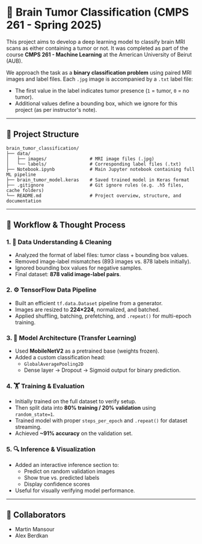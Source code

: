 # 🧠 Brain Tumor Classification (CMPS 261 - Spring 2025)

This project aims to develop a deep learning model to classify brain MRI scans as either containing a tumor or not. It was completed as part of the course **CMPS 261 - Machine Learning** at the American University of Beirut (AUB).

We approach the task as a **binary classification problem** using paired MRI images and label files. Each `.jpg` image is accompanied by a `.txt` label file:
- The first value in the label indicates tumor presence (`1` = tumor, `0` = no tumor).
- Additional values define a bounding box, which we ignore for this project (as per instructor's note).

---

## 📁 Project Structure

```
brain_tumor_classification/
├── data/
│   ├── images/                # MRI image files (.jpg)
│   └── labels/                # Corresponding label files (.txt)
├── Notebook.ipynb             # Main Jupyter notebook containing full ML pipeline
├── brain_tumor_model.keras    # Saved trained model in Keras format
├── .gitignore                 # Git ignore rules (e.g. .h5 files, cache folders)
└── README.md                  # Project overview, structure, and documentation
```

---

## 🔄 Workflow & Thought Process

### 1. 🧹 Data Understanding & Cleaning
- Analyzed the format of label files: tumor class + bounding box values.
- Removed image-label mismatches (893 images vs. 878 labels initially).
- Ignored bounding box values for negative samples.
- Final dataset: **878 valid image-label pairs**.

### 2. ⚙️ TensorFlow Data Pipeline
- Built an efficient `tf.data.Dataset` pipeline from a generator.
- Images are resized to **224×224**, normalized, and batched.
- Applied shuffling, batching, prefetching, and `.repeat()` for multi-epoch training.

### 3. 🧠 Model Architecture (Transfer Learning)
- Used **MobileNetV2** as a pretrained base (weights frozen).
- Added a custom classification head:
  - `GlobalAveragePooling2D`
  - Dense layer → Dropout → Sigmoid output for binary prediction.

### 4. 🏋️ Training & Evaluation
- Initially trained on the full dataset to verify setup.
- Then split data into **80% training / 20% validation** using `random_state=1`.
- Trained model with proper `steps_per_epoch` and `.repeat()` for dataset streaming.
- Achieved **~91% accuracy** on the validation set.

### 5. 🔍 Inference & Visualization
- Added an interactive inference section to:
  - Predict on random validation images
  - Show true vs. predicted labels
  - Display confidence scores
- Useful for visually verifying model performance.

---

## 👥 Collaborators

- Martin Mansour  
- Alex Berdkan
